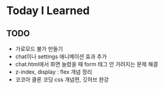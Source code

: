 # Today I Learned
## TODO 
- 가로모드 불가 만들기
- chat이나 settings 애니메이션 효과 추가
- chat.html에서 화면 늘렸을 때 form 태그 안 가려지는 문제 해결
- z-index, display : flex 개념 정리
- 코코아 클론 코딩 css 개념편, 깃허브 완강

